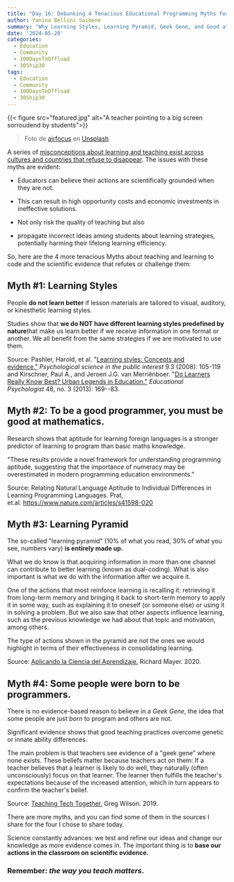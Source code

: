 ```yaml
---
title: "Day 16: Debunking 4 Tenacious Educational Programming Myths for Better Teaching Outcomes"
author: Yanina Bellini Saibene
summary: "Why Learning Styles, Learning Pyramid, Geek Gene, and Good at math = Good programmer are misconceptions?"
date: '2024-05-20'
categories:
  - Education
  - Community
  - 100DaysToOffload
  - 30Ship30
tags:
  - Education
  - Community
  - 100DaysToOffload
  - 30Ship30
---
```


{{< figure src="featured.jpg" alt="A teacher pointing to a big screen sorroudend by students">}}

> Foto de <a href="https://unsplash.com/es/@airfocus?utm_content=creditCopyText&utm_medium=referral&utm_source=unsplash">airfocus</a> en <a href="https://unsplash.com/es/fotos/hombre-en-camisa-de-vestir-a-cuadros-blancos-y-negros-sosteniendo-papel-de-impresora-blanco-K_VeavYEfdA?utm_content=creditCopyText&utm_medium=referral&utm_source=unsplash">Unsplash</a>

A series of [misconceptions about learning and teaching exist across cultures and countries that refuse to disappear](https://pubmed.ncbi.nlm.nih.gov/36470620/). The issues with these myths are evident:

-   Educators can believe their actions are scientifically grounded when they are not.

-   This can result in high opportunity costs and economic investments in ineffective solutions.

-   Not only risk the quality of teaching but also

-   propagate incorrect ideas among students about learning strategies, potentially harming their lifelong learning efficiency.

So, here are the 4 more tenacious Myths about teaching and learning to code and the scientific evidence that refutes or challenge them:

## **Myth #1: Learning Styles**

People **do not learn better** if lesson materials are tailored to visual, auditory, or kinesthetic learning styles. 

Studies show that **we do NOT have different learning styles predefined by nature**that make us learn better if we receive information in one format or another. We all benefit from the same strategies if we are motivated to use them.

Source: Pashler, Harold, et al. "[Learning styles: Concepts and evidence."](https://www.researchgate.net/profile/Robert-Bjork-2/publication/233600402_Learning_Styles_Concepts_and_Evidence/links/5a0a0928a6fdcc2736dea17b/Learning-Styles-Concepts-and-Evidence.pdf) *Psychological science in the public interest* 9.3 (2008): 105-119 and Kirschner, Paul A., and Jeroen J.G. van Merriënboer. "[Do Learners Really Know Best? Urban Legends in Education."](https://www.tandfonline.com/doi/abs/10.1080/00461520.2013.804395) *Educational Psychologist* 48, no. 3 (2013): 169--83. 

## **Myth #2: To be a good programmer, you must be good at mathematics.**

Research shows that aptitude for learning foreign languages is a stronger predictor of learning to program than basic maths knowledge.

"These results provide a novel framework for understanding programming aptitude, suggesting that the importance of numeracy may be overestimated in modern programming education environments."

Source: Relating Natural Language Aptitude to Individual Differences in Learning Programming Languages. Prat, et.al. <https://www.nature.com/articles/s41598-020>

## **Myth #3: Learning Pyramid**

The so-called "learning pyramid" (10% of what you read, 30% of what you see, numbers vary) **is entirely made up.**

What we do know is that acquiring information in more than one channel can contribute to better learning (known as dual-coding). What is also important is what we do with the information after we acquire it. 

One of the actions that most reinforce learning is recalling it: retrieving it from long-term memory and bringing it back to short-term memory to apply it in some way, such as explaining it to oneself (or someone else) or using it in solving a problem. But we also saw that other aspects influence learning, such as the previous knowledge we had about that topic and motivation, among others.

The type of actions shown in the pyramid are not the ones we would highlight in terms of their effectiveness in consolidating learning. 

Source: [Aplicando la Ciencia del Aprendizaje.](https://www.amazon.com/-/es/Richard-Mayer/dp/8418058943) Richard Mayer. 2020.

## **Myth #4: Some people were born to be programmers.**

There is no evidence-based reason to believe in a *Geek Gene*, the idea that some people are just *born* to program and others are not.

Significant evidence shows that good teaching practices overcome genetic or innate ability differences.

The main problem is that teachers see evidence of a "geek gene" where none exists. These beliefs matter because teachers act on them: If a teacher believes that a learner is likely to do well, they naturally (often unconsciously) focus on that learner. The learner then fulfills the teacher's expectations because of the increased attention, which in turn appears to confirm the teacher's belief. 

Source: [Teaching Tech Together.](https://teachtogether.tech/en/) Greg Wilson. 2019. 

There are more myths, and you can find some of them in the sources I share for the four I chose to share today. 

Science constantly advances: we test and refine our ideas and change our knowledge as more evidence comes in. The important thing is to **base our actions in the classroom on scientific evidence.**

### **Remember: *the way you teach matters*.**

